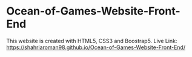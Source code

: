 # Ocean-of-Games-Website-Front-End
This website is created with HTML5, CSS3 and Boostrap5.
Live Link:  https://shahriaroman98.github.io/Ocean-of-Games-Website-Front-End/
